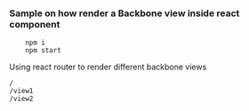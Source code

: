 ### Sample on how render a Backbone view inside react component

```
    npm i
    npm start
```

Using react router to render different backbone views

    /
    /view1
    /view2